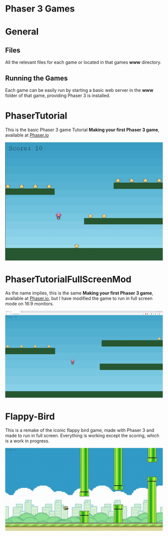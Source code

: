 # Phaser 3 Games

# General

## Files

All the relevant files for each game or located in that games **www** directory.

## Running the Games

Each game can be easily run by starting a basic web server in the **www** folder of that game, providing Phaser 3 is installed.

# PhaserTutorial

This is the basic Phaser 3 game Tutorial **Making your first Phaser 3 game**, available at [Phaser.io](https://phaser.io/tutorials/making-your-first-phaser-3-game)  

![alt text](https://github.com/Wayne-Dreyer/Phaser3-Games/blob/main/PhaserTutorial.JPG?raw=true)

# PhaserTutorialFullScreenMod

As the name implies, this is the same  **Making your first Phaser 3 game**, available at [Phaser.io](https://phaser.io/tutorials/making-your-first-phaser-3-game), but I have modified the game to run in full screen mode on 16:9 monitors. 

![alt text](https://github.com/Wayne-Dreyer/Phaser3-Games/blob/main/PhaserTutorialFullScreenMod.JPG?raw=true)

# Flappy-Bird

This is a remake of the iconic flappy bird game, made with Phaser 3 and made to run in full screen.
Everything is working except the scoring, which is a work in progress.

![alt text](https://github.com/Wayne-Dreyer/Phaser3-Games/blob/main/FlappyBird.gif?raw=true)
